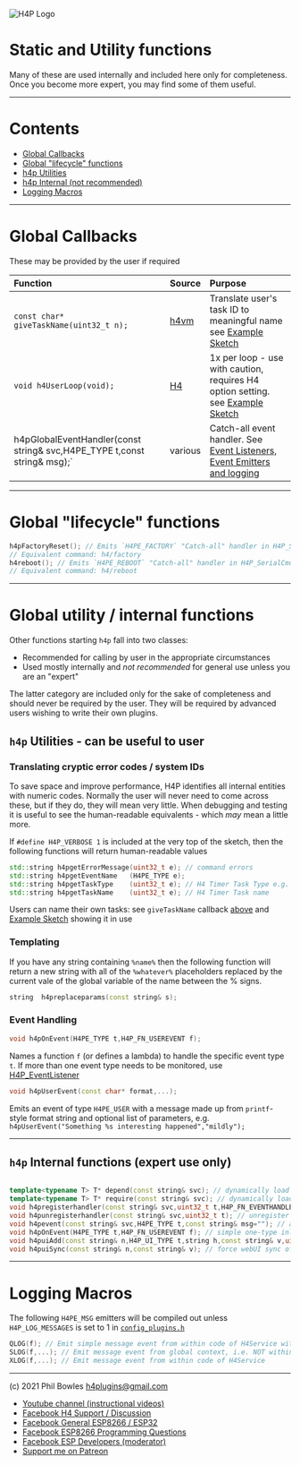 ![H4P Logo](../assets/DiagLogo.jpg)

# Static and Utility functions

Many of these are used internally and included here only for completeness. Once you become more expert, you may find some of them useful.

---
# Contents

* [Global Callbacks](#global-callbacks)
* [Global "lifecycle" functions](#global-lifecycle-functions)
* [h4p Utilities](#h4p-utilities)
* [h4p Internal (not recommended)](#h4p-internal-not-recommended)
* [Logging Macros](#logging-macros)
  
---

# Global Callbacks

These may be provided by the user if required

| Function | Source | Purpose |
| :--- | :--- | :--- |
|`const char* giveTaskName(uint32_t n);`|[h4vm](vm.md)| Translate user's task ID to meaningful name see  [Example Sketch](../examples/BASICS/H4_TaskNames/H4_TaskNames.ino)|
|`void h4UserLoop(void);`|[H4](https://github.com/philbowles/H4)| 1x per loop - use with caution, requires H4 option setting. see  [Example Sketch](../examples/BASICS/H4_TaskNames/H4_TaskNames.ino)|
|h4pGlobalEventHandler(const string& svc,H4PE_TYPE t,const string& msg);`|various| Catch-all event handler. See [Event Listeners, Event Emitters and logging](events.md)|

---

# Global "lifecycle" functions

```cpp
h4pFactoryReset(); // Emits `H4PE_FACTORY` "Catch-all" handler in H4P_SerialCmd erases any stored configuration data (N.B. **NOT** the FS webserver files) then reboots the devicr
// Equivalent command: h4/factory
h4reboot(); // Emits `H4PE_REBOOT` "Catch-all" handler in H4P_SerialCmd reboots the device
// Equivalent command: h4/reboot
```

---


# Global utility / internal functions

Other functions starting `h4p` fall into two classes:

* Recommended for calling by user in the appropriate circumstances
* Used mostly internally and *not recommended* for general use unless you are an "expert"

The latter category are included only for the sake of completeness and should never be required by the user. They will be required by advanced users wishing to write their own plugins.

## `h4p` Utilities - can be useful to user
### Translating cryptic error codes / system IDs

To save space and improve performance, H4P identifies all internal entities with numeric codes. Normally the user will never need to come across these, but if they do, they will mean very little. When debugging and testing it is useful to see the human-readable equivalents - which *may* mean a little more.

If `#define H4P_VERBOSE 1` is included at the very top of the sketch, then the following functions will return human-readable values

```cpp
std::string h4pgetErrorMessage(uint32_t e); // command errors
std::string h4pgetEventName   (H4PE_TYPE e);
std::string h4pgetTaskType    (uint32_t e); // H4 Timer Task Type e.g. every, once, nTimes etc
std::string h4pgetTaskName    (uint32_t e); // H4 Timer Task name
```

Users can name their own tasks: see `giveTaskName` callback [above](#global-callbacks) and [Example Sketch](../examples/03_DIAGNOSTICS/H4_TaskNames/H4_TaskNames.ino) showing it in use

### Templating

If you have any string containing `%name%` then the following function will return a new string with all of the `%whatever%` placeholders replaced by the current vale of the global variable of the name between the % signs.

```cpp
string  h4preplaceparams(const string& s);
```

### Event Handling

```cpp
void h4pOnEvent(H4PE_TYPE t,H4P_FN_USEREVENT f);
```

Names a function `f` (or defines a lambda) to handle the specific event type `t`. If more than one event type needs to be monitored, use [H4P_EventListener](docs/events.md)

```cpp
void h4pUserEvent(const char* format,...);
```

Emits an event of type `H4PE_USER` with a message made up from `printf`-style format string and optional list of parameters, e.g. `h4pUserEvent("Something %s interesting happened","mildly");`

---

## `h4p` Internal functions (expert use only)

```cpp

template<typename T> T* depend(const string& svc); // dynamically load plugin and hook start/stop dependencies
template<typename T> T* require(const string& svc); // dynamically load plugin
void h4pregisterhandler(const string& svc,uint32_t t,H4P_FN_EVENTHANDLER f); // register an event handler svc
void h4punregisterhandler(const string& svc,uint32_t t); // unregister an event handler
void h4pevent(const string& svc,H4PE_TYPE t,const string& msg=""); // actual;y fire the handler chain
void h4pOnEvent(H4PE_TYPE t,H4P_FN_USEREVENT f); // simple one-type inline event handler function
void h4puiAdd(const string& n,H4P_UI_TYPE t,string h,const string& v,uint8_t c); // adds ui item w/o needing h4p ref
void h4puiSync(const string& n,const string& v); // force webUI sync of field n to value v

```

---

# Logging Macros

The following `H4PE_MSG` emitters will be compiled out unless `H4P_LOG_MESSAGES` is set to 1 in [`config_plugins.h`](../src/config_plugins.h)

```cpp
QLOG(f); // Emit simple message event from within code of H4Service with no parameters 
SLOG(f,...); // Emit message event from global context, i.e. NOT within code of H4Service
XLOG(f,...); // Emit message event from within code of H4Service
```

---

(c) 2021 Phil Bowles h4plugins@gmail.com

* [Youtube channel (instructional videos)](https://www.youtube.com/channel/UCYi-Ko76_3p9hBUtleZRY6g)
* [Facebook H4  Support / Discussion](https://www.facebook.com/groups/444344099599131/)
* [Facebook General ESP8266 / ESP32](https://www.facebook.com/groups/2125820374390340/)
* [Facebook ESP8266 Programming Questions](https://www.facebook.com/groups/esp8266questions/)
* [Facebook ESP Developers (moderator)](https://www.facebook.com/groups/ESP8266/)
* [Support me on Patreon](https://patreon.com/esparto)